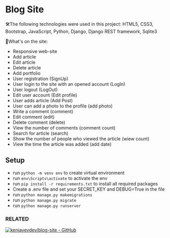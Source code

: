 # Blog Site

🛠The following technologies were used in this project: HTML5, CSS3, Bootstrap, JavaScript, Python, Django, Django REST framework, Sqlite3

🔹What's on the site:
- Responsive web-site
- Add article
- Edit article
- Delete article
- Add portfolio
- User registration (SignUp)
- User login to the site with an opened account (LogIn)
- User logout (LogOut)
- Edit user account (Edit profile)
- User adds article (Add Post)
- User can add a photo to the profile (add photo)
- Write a comment (comment)
- Edit comment (edit)
- Delete comment (delete)
- View the number of comments (comment count)
- Search for article (search)
- Show the number of people who viewed the article (wiew count)
- View the time the article was added (add date)

## Setup

- run `python -m venv env` to create virtual environment
- run `env\Scripts\activate` to activate the env
- run `pip install -r requirements.txt` to install all required packages
- Create a .env file and set your SECRET_KEY and DEBUG=True in the file
- run `python manage.py makemigrations`
- run `python manage.py migrate`
- run `python manage.py runserver`

### RELATED
[![kenjayevdev/blog-site - GitHub](https://gh-card.dev/repos/kenjayevdev/blog-site.svg)](https://github.com/kenjayevdev/blog-site)
